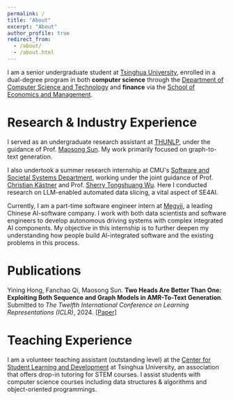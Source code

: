 ```yaml
---
permalink: /
title: "About"
excerpt: "About"
author_profile: true
redirect_from: 
  - /about/
  - /about.html
---
```


I am a senior undergraduate student at [Tsinghua University](https://www.tsinghua.edu.cn/en/), enrolled in a dual-degree program in both **computer science** through the [Department of Computer Science and Technology](https://www.cs.tsinghua.edu.cn/csen/) and **finance** via the  [School of Economics and Management](https://www.sem.tsinghua.edu.cn/en/).

# Research & Industry Experience
I served as an undergraduate research assistant at [THUNLP](https://nlp.csai.tsinghua.edu.cn/), under the guidance of Prof. [Maosong Sun](https://scholar.google.com.au/citations?hl=en&user=zIgT0HMAAAAJ). My work primarily focused on graph-to-text generation.

I also undertook a summer research internship at CMU's [Software and Societal Systems Department](https://s3d.cmu.edu/), working under the joint guidance of Prof. [Christian Kästner](https://www.cs.cmu.edu/~ckaestne/) and Prof. [Sherry Tongshuang Wu](https://www.cs.cmu.edu/~sherryw/). Here I conducted research on LLM-enabled automated data slicing, a vital aspect of SE4AI.

Currently, I am a part-time software engineer intern at [Megvii](https://en.megvii.com/), a leading Chinese AI-software company. I work with both data scientists and software engineers to develop autonomous driving systems with complex integrated AI components. My objective in this internship is to further deepen my understanding how people build AI-integrated software and the existing problems in this process.

# Publications

Yining Hong, Fanchao Qi, Maosong Sun. **Two Heads Are Better Than One: Exploiting Both Sequence and Graph Models in AMR-To-Text Generation**. Submitted to *The Twelfth International Conference on Learning Representations (ICLR)*, 2024. [\[Paper\]](https://openreview.net/forum?id=61DYdiyQqk)

# Teaching Experience
I am a volunteer teaching assistant (outstanding level) at the [Center for Student Learning and Development](https://learning.tsinghua.edu.cn/zxgk/ywjs.htm) at Tsinghua University, an association that offers drop-in tutoring for STEM courses. I assist students with computer science courses including data structures & algorithms and object-oriented programmings.